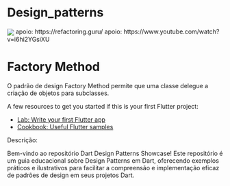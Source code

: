 # Design_patterns
<img align="center" src="https://refactoring.guru/images/patterns/content/factory-method/factory-method-en.png">
apoio: https://refactoring.guru/
apoio: https://www.youtube.com/watch?v=i6hi2YGsiXU

# Factory Method

O padrão de design Factory Method permite que uma classe delegue a criação de objetos para subclasses.

A few resources to get you started if this is your first Flutter project:

- [Lab: Write your first Flutter app](https://docs.flutter.dev/get-started/codelab)
- [Cookbook: Useful Flutter samples](https://docs.flutter.dev/cookbook)

Descrição:

Bem-vindo ao repositório Dart Design Patterns Showcase! Este repositório é um guia educacional sobre Design Patterns em Dart, oferecendo exemplos práticos e ilustrativos para facilitar a compreensão e implementação eficaz de padrões de design em seus projetos Dart.